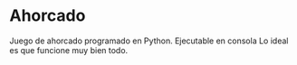 # Ahorcado
Juego de ahorcado programado en Python. 
Ejecutable en consola
Lo ideal es que funcione muy bien todo.

